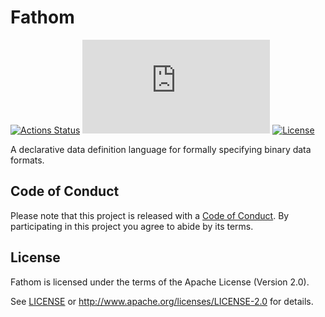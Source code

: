 # Fathom

[![Actions Status][actions-badge]][actions-url]
[![Matrix][matrix-badge]][matrix-lobby]
[![License][license-badge]][license-url]

[actions-badge]: https://github.com/yeslogic/fathom/workflows/ci/badge.svg
[actions-url]: https://github.com/yeslogic/fathom/actions
[matrix-badge]: https://img.shields.io/matrix/fathom-lang:matrix.org?label=%23fathom-lang%3Amatrix.org
[matrix-lobby]: https://app.element.io/#/room/#fathom-lang:matrix.org
[license-badge]: https://img.shields.io/github/license/yeslogic/fathom
[license-url]: ./LICENSE

A declarative data definition language for formally specifying binary data formats.

## Code of Conduct

Please note that this project is released with a [Code of Conduct](./CODE_OF_CONDUCT.md).
By participating in this project you agree to abide by its terms.

## License

Fathom is licensed under the terms of the Apache License (Version 2.0).

See [LICENSE](./LICENSE) or http://www.apache.org/licenses/LICENSE-2.0 for details.
